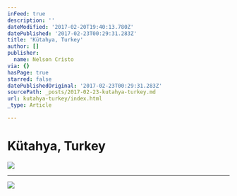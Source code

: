 ```yaml
---
inFeed: true
description: ''
dateModified: '2017-02-20T19:40:13.780Z'
datePublished: '2017-02-23T00:29:31.283Z'
title: 'Kütahya, Turkey'
author: []
publisher:
  name: Nelson Cristo
via: {}
hasPage: true
starred: false
datePublishedOriginal: '2017-02-23T00:29:31.283Z'
sourcePath: _posts/2017-02-23-kutahya-turkey.md
url: kutahya-turkey/index.html
_type: Article

---
```

# Kütahya, Turkey
![](https://the-grid-user-content.s3-us-west-2.amazonaws.com/e9d40a8c-fc42-4161-95e0-77fe687d4de7.jpg)

---

![](https://the-grid-user-content.s3-us-west-2.amazonaws.com/cb325eb3-44d0-49fa-91ae-5d0ef8a4584a.jpg)